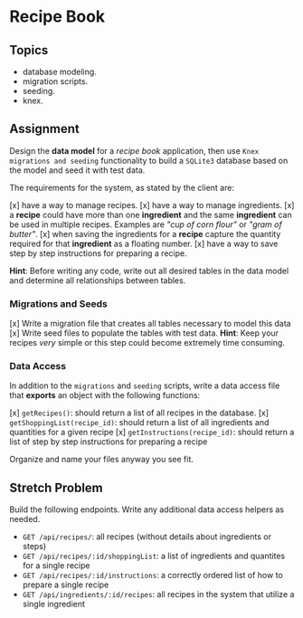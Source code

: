 # Recipe Book

## Topics

- database modeling.
- migration scripts.
- seeding.
- knex.

## Assignment

Design the **data model** for a _recipe book_ application, then use `Knex migrations and seeding` functionality to build a `SQLite3` database based on the model and seed it with test data.

The requirements for the system, as stated by the client are:

[x] have a way to manage recipes.
[x] have a way to manage ingredients.
[x] a **recipe** could have more than one **ingredient** and the same **ingredient** can be used in multiple recipes. Examples are _"cup of corn flour"_ or _"gram of butter"_.
[x] when saving the ingredients for a **recipe** capture the quantity required for that **ingredient** as a floating number.
[x] have a way to save step by step instructions for preparing a recipe.

**Hint**: Before writing any code, write out all desired tables in the data model and determine all relationships between tables. 

### Migrations and Seeds

[x] Write a migration file that creates all tables necessary to model this data
[x] Write seed files to populate the tables with test data. 
**Hint**: Keep your recipes *very* simple or this step could become extremely time consuming.

### Data Access

In addition to the `migrations` and `seeding` scripts, write a data access file that **exports** an object with the following functions:

[x] `getRecipes()`: should return a list of all recipes in the database.
[x] `getShoppingList(recipe_id)`: should return a list of all ingredients and quantities for a given recipe
[x] `getInstructions(recipe_id)`: should return a list of step by step instructions for preparing a recipe

Organize and name your files anyway you see fit.

## Stretch Problem

Build the following endpoints. Write any additional data access helpers as needed.

- `GET /api/recipes/`: all recipes (without details about ingredients or steps)
- `GET /api/recipes/:id/shoppingList`: a list of ingredients and quantites for a single recipe
- `GET /api/recipes/:id/instructions`: a correctly ordered list of how to prepare a single recipe
- `GET /api/ingredients/:id/recipes`: all recipes in the system that utilize a single ingredient 
